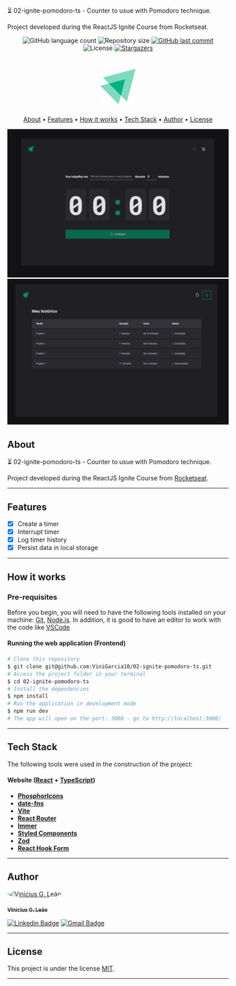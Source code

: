 ⏳ 02-ignite-pomodoro-ts - Counter to usue with Pomodoro technique.

Project developed during the ReactJS Ignite Course from Rocketseat.

<p align="center">
  <img alt="GitHub language count" src="https://img.shields.io/github/languages/count/ViniGarcia10/02-ignite-pomodoro-ts?color=%2304D361">

  <img alt="Repository size" src="https://img.shields.io/github/repo-size/ViniGarcia10/02-ignite-pomodoro-ts">
 
  <a href="https://github.com/ViniGarcia10/02-ignite-pomodoro-ts/commits/master">
    <img alt="GitHub last commit" src="https://img.shields.io/github/last-commit/ViniGarcia10/02-ignite-pomodoro-ts">
  </a>
    
   <img alt="License" src="https://img.shields.io/badge/license-MIT-brightgreen">
   <a href="https://github.com/ViniGarcia10/02-ignite-pomodoro-ts/stargazers">
    <img alt="Stargazers" src="https://img.shields.io/github/stars/ViniGarcia10/02-ignite-pomodoro-ts?style=social">
  </a>

</p>

<h1 align="center">
    <img alt="02-ignite-pomodoro-ts" title="#02-ignite-pomodoro-ts" src="./.github/logo.svg" />
</h1>

<p align="center">
  <a href="#about">About</a> •
  <a href="#features">Features</a> •
  <a href="#how-it-works">How it works</a> • 
  <a href="#tech-stack">Tech Stack</a> • 
  <a href="#author">Author</a> • 
  <a href="#user-content-license">License</a>
</p>

<div align="center"> 
	<img alt="02-ignite-pomodoro-ts" title="#02-ignite-pomodoro-ts" src="./.github/banner-1.PNG" />
</div>

<div align="center"> 
	<img alt="02-ignite-pomodoro-ts" title="#02-ignite-pomodoro-ts" src="./.github/banner-2.PNG" />
</div>

## About

⏳ 02-ignite-pomodoro-ts - Counter to usue with Pomodoro technique.

Project developed during the ReactJS Ignite Course from [Rocketseat](https://www.rocketseat.com.br/ignite).

---

## Features

- [x] Create a timer
- [x] Interrupt timer
- [x] Log timer history
- [x] Persist data in local storage

---

## How it works

### Pre-requisites

Before you begin, you will need to have the following tools installed on your machine:
[Git](https://git-scm.com), [Node.js](https://nodejs.org/en/).
In addition, it is good to have an editor to work with the code like [VSCode](https://code.visualstudio.com/)

#### Running the web application (Frontend)

```bash
# Clone this repository
$ git clone git@github.com:ViniGarcia10/02-ignite-pomodoro-ts.git
# Access the project folder in your terminal
$ cd 02-ignite-pomodoro-ts
# Install the dependencies
$ npm install
# Run the application in development mode
$ npm run dev
# The app will open on the port: 3000 - go to http://localhost:3000/
```

---

## Tech Stack

The following tools were used in the construction of the project:

#### **Website**  ([React](https://reactjs.org/)  +  [TypeScript](https://www.typescriptlang.org/))

- **[PhosphorIcons](https://phosphoricons.com/)**
- **[date-fns](https://date-fns.org/)**
- **[Vite](https://vitejs.dev/)**
- **[React Router](https://v5.reactrouter.com/web/guides/quick-start)**
- **[Immer](https://immerjs.github.io/immer/)**
- **[Styled Components](https://styled-components.com/)**
- **[Zod](https://zod.dev/)**
- **[React Hook Form](https://react-hook-form.com/)**

---
## Author

<a href="https://www.facebook.com/vinicius.garcia.3386585">
 <img style="border-radius: 50%;" src="https://github.com/ViniGarcia10.png" width="100px;" alt="Vinícius G. Leão"/>
 <br />
  
 <sub><b>Vinícius G. Leão</b></sub></a> <a href="https://www.facebook.com/vinicius.garcia.3386585" title="facebook"></a>
 <br />

 [![Linkedin Badge](https://img.shields.io/badge/-Linkedin-blue?style=flat-square&logo=Linkedin&logoColor=white&link=https://www.linkedin.com/in/vinicius-garcia-dev/)](https://www.linkedin.com/in/vinicius-garcia-dev/) 
[![Gmail Badge](https://img.shields.io/badge/-Gmail-c14438?style=flat-square&logo=Gmail&logoColor=white&link=mailto:viniciusgarcia49@gmail.com)](mailto:viniciusgarcia49@gmail.com)

---

## License

This project is under the license [MIT](./LICENSE).

---
